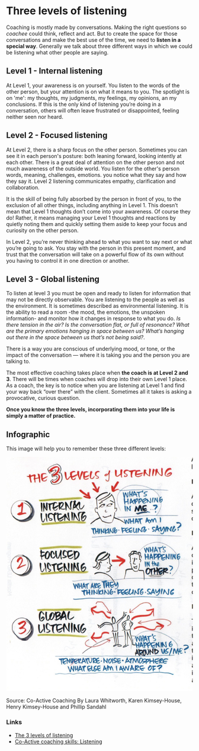 # Three levels of listening

Coaching is mostly made by conversations. Making the right questions so *coachee* could think, reflect and act. But to create the space for those conversations and make the best use of the time, we need to **listen in a special way**. Generally we talk about three different ways in which we could be listening what other people are saying.

## Level 1 - Internal listening

At Level 1, your awareness is on yourself. You listen to the words of the other person, but your attention is on what it means to you. The spotlight is on 'me': my thoughts, my judgments, my feelings, my opinions, an my conclusions. If this is the only kind of listening you’re doing in a conversation, others will often leave frustrated or disappointed, feeling neither seen nor heard.

## Level 2 - Focused listening

At Level 2, there is a sharp focus on the other person. Sometimes you can see it in each person's posture: both leaning forward, looking intently at each other. There is a great deal of attention on the other person and not much awareness of the outside world. You listen for the other's person words, meaning, challenges, emotions. you notice what they say and how they say it. Level 2 listening communicates empathy, clarification and collaboration.

It is the skill of being fully absorbed by the person in front of you, to the exclusion of all other things, including anything in Level 1. This doesn’t mean that Level 1 thoughts don’t come into your awareness. Of course they do! Rather, it means managing your Level 1 thoughts and reactions by quietly noting them and quickly setting them aside to keep your focus and curiosity on the other person.

In Level 2, you’re never thinking ahead to what you want to say next or what you’re going to ask. You stay with the person in this present moment, and trust that the conversation will take on a powerful flow of its own without you having to control it in one direction or another.

## Level 3 - Global listening

To listen at level 3 you must be open and ready to listen for information that may not be directly observable. You are listening to the people as well as the environment. It is sometimes described as environmental listening. It is the ability to read a room -the mood, the emotions, the unspoken information- and monitor how it changes in response to what you do. *Is there tension in the air? Is the conversation flat, or full of resonance? What are the primary emotions hanging in space between us? What’s hanging out there in the space between us that’s not being said?*.

There is a way you are conscious of underlying mood, or tone, or the impact of the conversation — where it is taking you and the person you are talking to.

The most effective coaching takes place when **the coach is at Level 2 and 3**. There will be times when coaches will drop into their own Level 1 place. As a coach, the key is to notice when you are listening at Level 1 and find your way back “over there” with the client. Sometimes all it takes is asking a provocative, curious question.

**Once you know the three levels, incorporating them into your life is simply a matter of practice.**

## Infographic

This image will help you to remember these three different levels:

![Three Levels of listening](./listening-3-levels.jpg)

Source: Co-Active Coaching By Laura Whitworth, Karen Kimsey-House, Henry Kimsey-House and Phillip Sandahl

### Links

* [The 3 levels of listening](http://michaelwarden.com/the-3-levels-of-listening/)
* [Co-Active coaching skills: Listening](http://www.thecoaches.com/learning-hub/fundamentals/res/FUN-Topics/FUN-Co-Active-Coaching-Skills-Listening.pdf)